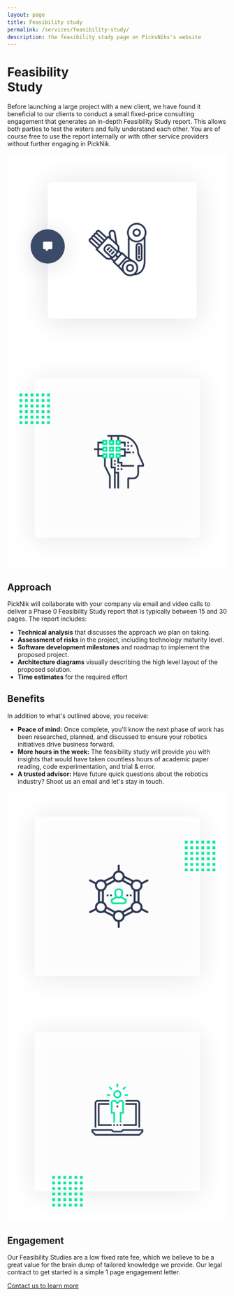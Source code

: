 ```yaml
---
layout: page
title: Feasibility study
permalink: /services/feasibility-study/
description: the feasibility study page on PicksNiks's website
---
```


<div class="container">
    <div class="services-robotic-section-main">
        <div class="row align-items-center">
            <div class="col-12 col-lg-6">
                <h1>
                  Feasibility<br/> Study
                </h1>
                <p>
                    Before launching a large project with a new client, we have found it beneficial to our clients to conduct
                    a small fixed-price consulting engagement that generates an in-depth Feasibility Study report. This
                    allows both parties to test the waters and fully understand each other. You are of course free to use the
                    report internally or with other service providers without further engaging in PickNik.
                </p>
            </div>
            <div class="col-12 col-lg-6">
                <img src="/assets/images/redesign/robotic-consuting-main.png" alt="robotic consulting image">
            </div>
        </div>
    </div>
</div>
<div class="container-fluid bg-grey">
    <div class="container">
        <div class="services-robotic-card-wrapper">
           <div class="row align-items-center">
                <div class="col-12 col-lg-6">
                    <img src="/assets/images/redesign/expertise.png" alt="Expertise">
                </div>
                <div class="col-12 col-lg-6">
                    <h2>Approach</h2>
                    <p>
                        PickNik will collaborate with your company via email and video calls to deliver a Phase 0 Feasibility
                        Study report that is typically between 15 and 30 pages. The report includes:
                    </p>
                    <ul class="basic-list green-square">
                      <li><strong>Technical analysis</strong> that discusses the approach we plan on taking.</li>
                      <li><strong>Assessment of risks</strong> in the project, including technology maturity level.</li>
                      <li><strong>Software development milestones</strong> and roadmap to implement the proposed project.</li>
                      <li><strong>Architecture diagrams</strong> visually describing the high level layout of the proposed solution.</li>
                      <li><strong>Time estimates</strong> for the required effort</li>
                    </ul>
                </div>
            </div>
        </div>
        <div class="services-robotic-card-wrapper block-padding-0">
           <div class="row align-items-center">
                <div class="col-12 col-lg-6">
                    <h2>Benefits</h2>
                    <p>
                       In addition to what's outlined above, you receive:
                    </p>
                    <ul class="basic-list green-square">
                      <li>
                          <strong>Peace of mind:</strong> Once complete, you'll know the next phase of work has been researched,
                          planned, and discussed to ensure your robotics initiatives drive business forward.
                      </li>
                      <li>
                          <strong>More hours in the week:</strong> The feasibility study will provide you with insights that would have
                          taken countless hours of academic paper reading, code experimentation, and trial & error.
                      </li>
                      <li>
                          <strong>A trusted advisor:</strong> Have future quick questions about the robotics industry? Shoot us an
                          email and let's stay in touch.
                      </li>
                    </ul>
                </div>
                <div class="col-12 col-lg-6">
                    <img src="/assets/images/redesign/scalability.png" alt="scalability">
                </div>
            </div>
        </div>
        <div class="services-robotic-card-wrapper">
           <div class="row align-items-center">
                <div class="col-12 col-lg-6">
                    <img src="/assets/images/redesign/collaboration.png" alt="Collaboration">
                </div>
                <div class="col-12 col-lg-6">
                    <h2>Engagement</h2>
                    <p>
                        Our Feasibility Studies are a low fixed rate fee, which we believe to be a great value for the brain dump
                        of tailored knowledge we provide. Our legal contract to get started is a simple 1 page engagement
                        letter.
                    </p>
                </div>
                <a class="btn my-5 text-uppercase text-center" href="/connect">Contact us to learn more</a>
            </div>
        </div>
    </div>
</div>
